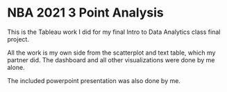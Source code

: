 # NBA 2021 3 Point Analysis

This is the Tableau work I did for my final Intro to Data Analytics class final project.

All the work is my own side from the scatterplot and text table, which my partner did.  The dashboard and all other visualizations were done by me alone.

The included powerpoint presentation was also done by me.
